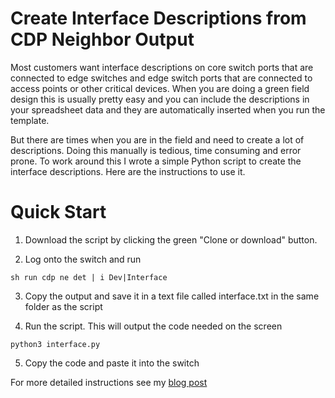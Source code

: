 # Create Interface Descriptions from CDP Neighbor Output

Most customers want interface descriptions on core switch ports that are connected to edge switches 
and edge switch ports that are connected to access points or other critical devices. When you are 
doing a green field design this is usually pretty easy and you can include the descriptions in your 
spreadsheet data and they are automatically inserted when you run the template.

But there are times when you are in the field and need to create a lot of descriptions. Doing this 
manually is tedious, time consuming and error prone. To work around this I wrote a simple Python 
script to create the interface descriptions. Here are the instructions to use it.

# Quick Start 
1. Download the script by clicking the green "Clone or download" button.

2. Log onto the switch and run

```
sh run cdp ne det | i Dev|Interface
```

3. Copy the output and save it in a text file called interface.txt in the same folder as the script

4. Run the script. This will output the code needed on the screen

```
python3 interface.py
```

5. Copy the code and paste it into the switch

For more detailed instructions see my [blog post](https://mwhubbard.blogspot.com/2017/06/create-interface-descriptions-from-cdp.html)

